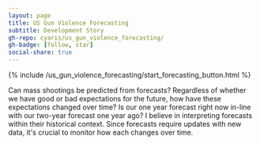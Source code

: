 ```yaml
---
layout: page
title: US Gun Violence Forecasting
subtitle: Development Story
gh-repo: cyaris/us_gun_violence_forecasting/
gh-badge: [follow, star]
social-share: true
---
```


{% include /us_gun_violence_forecasting/start_forecasting_button.html %}

Can mass shootings be predicted from forecasts? Regardless of whether we have good or bad expectations for the future, how have these expectations changed over time? Is our one year forecast right now in-line with our two-year forecast one year ago? I believe in interpreting forecasts within their historical context. Since forecasts require updates with new data, it's crucial to monitor how each changes over time.
